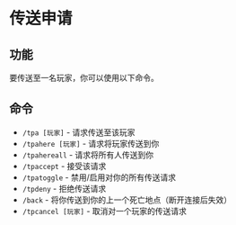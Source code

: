# 传送申请

## 功能

要传送至一名玩家，你可以使用以下命令。

## 命令

- `/tpa [玩家]` - 请求传送至该玩家
- `/tpahere [玩家]` - 请求将玩家传送到你
- `/tpahereall` - 请求将所有人传送到你
- `/tpaccept` - 接受该请求
- `/tpatoggle` - 禁用/启用对你的所有传送请求
- `/tpdeny` - 拒绝传送请求
- `/back` - 将你传送到你的上一个死亡地点（断开连接后失效）
- `/tpcancel [玩家]` - 取消对一个玩家的传送请求